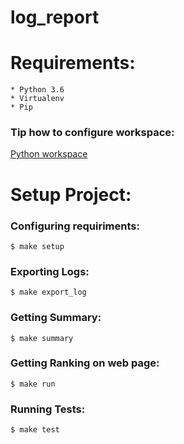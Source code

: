 # log_report

# Requirements:
    * Python 3.6
    * Virtualenv
    * Pip

### Tip how to configure workspace:
[Python workspace](https://medium.com/@henriquebastos/the-definitive-guide-to-setup-my-python-workspace-628d68552e14)

# Setup Project:

### Configuring requiriments:

```
$ make setup
```

### Exporting Logs:
```
$ make export_log
```

### Getting Summary:
```
$ make summary
```


### Getting Ranking on web page:
```
$ make run
```

### Running Tests:
```
$ make test
```

